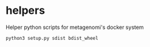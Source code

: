 # helpers
Helper python scripts for metagenomi's docker system

```python3 setup.py sdist bdist_wheel```
